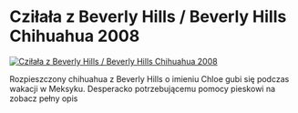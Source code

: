 Cziłała z Beverly Hills / Beverly Hills Chihuahua 2008 
=============
[![Cziłała z Beverly Hills / Beverly Hills Chihuahua 2008 ](http://vidos.pl/images/player.gif)](http://vidos.pl/czilala-z-beverly-hills-beverly-hills-chihuahua-2008)

 Rozpieszczony chihuahua z Beverly Hills o imieniu Chloe gubi się podczas wakacji w Meksyku. Desperacko potrzebującemu pomocy pieskowi na zobacz pełny opis
